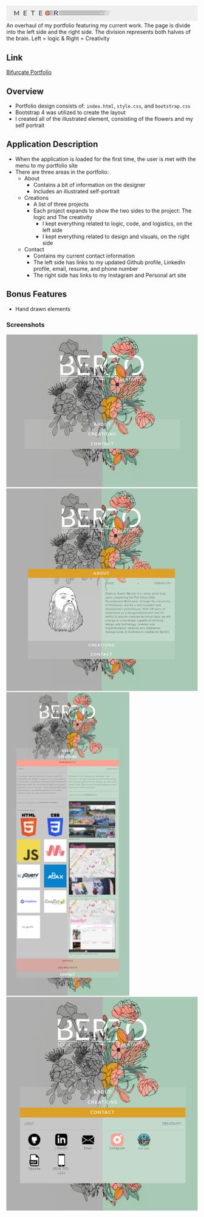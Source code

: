 ![logo](https://github.com/Bertodemus/Meteor-Weather-Dashboard/blob/master/images/Logo.png)<br>
An overhaul of my portfolio featuring my current work. The page is divide into the left side and the right side. The division represents both halves of the brain.
Left = logic & Right = Creativity

## Link
[Bifurcate Portfolio](https://bertodemus.github.io/Bifurcate/)

## Overview

* Portfolio design consists of: `index.html`, `style.css`, and `bootstrap.css`
* Bootstrap 4 was utilized to create the layout
* I created all of the illustrated element, consisting of the flowers and my self portrait

## Application Description

* When the application is loaded for the first time, the user is met with the menu to my portfolio site
* There are three areas in the portfolio:
    * About
        * Contains a bit of information on the designer
        * Includes an illustrated self-portrait
    * Creations
        * A list of three projects
        * Each project expands to show the two sides to the project: The logic and The creativity
          * I kept everything related to logic, code, and logistics, on the left side
          * I kept everything related to design and visuals, on the right side
    * Contact
        * Contains my current contact information
        * The left side has links to my updated Github profile, LinkedIn profile, email, resume, and phone number
        * The right side has links to my Instagram and Personal art site

## Bonus Features

* Hand drawn elements

### Screenshots

<img src="https://github.com/Bertodemus/Bifurcate/blob/main/assets/images/mainView.png" width="600">
<img src="https://github.com/Bertodemus/Bifurcate/blob/main/assets/images/aboutView.png" width="600">
<img src="https://github.com/Bertodemus/Bifurcate/blob/main/assets/images/portView.png" height="800">
<img src="https://github.com/Bertodemus/Bifurcate/blob/main/assets/images/contactView.png" width="600">

